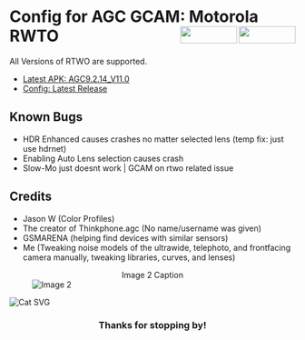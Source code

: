 
</head>
<body>
  <h1 align="left">Config for AGC GCAM: Motorola RWTO
    <img src="https://img.shields.io/github/watchers/d-solis/rtwo-agc-conf?color=%238AB4F8&labelColor=101012&label=watchers&style=for-the-badge" width="100" height="30" align="right" />
    <img src="https://img.shields.io/github/stars/d-solis/rtwo-agc-conf?color=%238AB4F8&labelColor=101012&label=stars&style=for-the-badge" width="100" height="30" align="right" />
  </h1>

  <p>All Versions of RTWO are supported.</p>

  <ul>
    <li><a href="https://www.celsoazevedo.com/files/android/google-camera/dev-BigKaka/f/dl70/">Latest APK: AGC9.2.14_V11.0</a></li>
    <li><a href="https://github.com/d-solis/rtwo-agc-conf/releases/latest/">Config: Latest Release</a></li>
  </ul>

  <h2 align="left">Known Bugs</h2>

  <ul>
    <li>HDR Enhanced causes crashes no matter selected lens (temp fix: just use hdrnet)</li>
    <li>Enabling Auto Lens selection causes crash</li>
    <li>Slow-Mo just doesnt work | GCAM on rtwo related issue</li>
  </ul>

  <h2 align="left">Credits</h2>

  <ul>
    <li>Jason W (Color Profiles)</li>
    <li>The creator of Thinkphone.agc (No name/username was given)</li>
    <li>GSMARENA (helping find devices with similar sensors)</li>
    <li>Me (Tweaking noise models of the ultrawide, telephoto, and frontfacing camera manually, tweaking libraries, curves, and lenses)</li>
  </ul>

  <div class="gallery">
  <figure>
    <figcaption style="text-align: center;">Image 2 Caption</figcaption>
    <img src="image2.jpg" alt="Image 2">
  </figure>
  </div>

  <div class="cat">
    <img src="https://raw.githubusercontent.com/d-solis/dotfiles/main/assets/cat.svg" alt="Cat SVG">
  </div>

  <h3 align="center">Thanks for stopping by!</h3>
</body>
</html>
